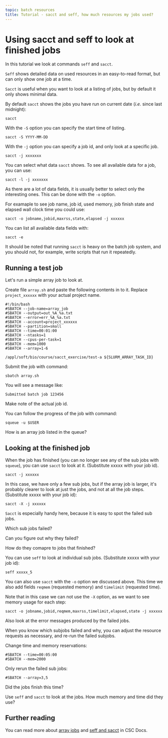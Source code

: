 ```yaml
---
topic: batch resources
title: Tutorial - sacct and seff, how much resources my jobs used? 
---
```

# Using sacct and seff to look at finished jobs

In this tutorial we look at commands `seff` and `sacct`.

`Seff` shows detailed data on used resources in an easy-to-read 
format, but can only show one job at a time.

`Sacct` is useful when you want to look at a listing of jobs, but
by default it only shows minimal data.

By default `sacct` shows the jobs you have run on current date (_i.e._
since last midnight):
```text
sacct
```
With the `-S` option you can specify the start time of listing.

```text
sacct -S YYYY-MM-DD
```

With the `-j` option you can specify a job id, and only look at
a specific job.

```text
sacct -j xxxxxxx
```
You can select what data `sacct` shows. To see all available
data for a job, you can use:
```text
sacct -l -j xxxxxxx
```
As there are a lot of data fields, it is usually better to
select only the interesting ones. This can be done with the 
`-o` option.

For examaple to see job name, job id, used memory, job finish 
state and elapsed wall clock time you could use:
```text
sacct -o jobname,jobid,maxrss,state,elapsed -j xxxxxx
```
You can list all available data fields with:
```text
sacct -e
```
It should be noted that running `sacct` is heavy on the batch
job system, and you should not, for example, write scripts that
run it repeatedly.

## Running a test job

Let's run a simple array job to look at.

Create file `array.sh` and paste the following contents in to it.
Replace `project_xxxxxx` with your actual project name.

```text
#!/bin/bash
#SBATCH --job-name=array_job
#SBATCH --output=out_%A_%a.txt
#SBATCH --error=err_%A_%a.txt
#SBATCH --account=project_xxxxxx
#SBATCH --partition=small
#SBATCH --time=00:01:00
#SBATCH --ntasks=1
#SBATCH --cpus-per-task=1
#SBATCH --mem=1000
#SBATCH --array=1-6

/appl/soft/bio/course/sacct_exercise/test-a ${SLURM_ARRAY_TASK_ID}
```
Submit the job with command:
```text
sbatch array.sh
```
You will see a message like:
```text
Submitted batch job 123456
```
Make note of the actual job id.

You can follow the progress of the job with command:
```text
squeue -u $USER
```
How is an array job listed in the queue?

## Looking at the finished job

When the job has finished (you can no longer see any of the sub jobs
with `squeue`), you can use `sacct` to look at it. (Substitute xxxxx with 
your job id).
```text
sacct -j xxxxxx
```
In this case, we have only a few sub jobs, but if the array job 
is larger, it's probably clearer to look at just the jobs, and 
not at all the job steps. (Substitute xxxxx with your job id):
```text
sacct -X -j xxxxxx
```
`Sacct` is especially handy here, because it is easy to spot the 
failed sub jobs.

Which sub jobs failed?

Can you figure out why they failed?

How do they comapre to jobs that finished?

You can use `seff` to look at individual sub jobs. (Substitute 
xxxxx with your job id):
```text
seff xxxxx_5
```
You can also use `sacct` with the `-o` option we discussed above.
This time we also add fields `reqmem` (requested memory) and `timelimit`
(requested time). 

Note that in this case we can not use the `-X` option, as we want to
see memory usage for each step:

```text
sacct -o jobname,jobid,reqmem,maxrss,timelimit,elapsed,state -j xxxxxx
```

Also look at the error messages produced by the failed jobs.

When you know which subjobs failed and why, you can adjust the
resource requests as necessary, and re-run the failed subjobs.

Change time and memory reservations:
```text
#SBATCH --time=00:05:00
#SBATCH --mem=2000
```
Only rerun the failed sub jobs:
```text
#SBATCH --array=3,5
```
Did the jobs finish this time?

Use `seff` and `sacct` to look at the jobs. How much memory and time
did they use?

## Further reading
You can read more about [array jobs](https://docs.csc.fi/computing/running/array-jobs)
and [seff and sacct](https://docs.csc.fi/support/faq/how-much-memory-my-job-needs/) in CSC Docs.

